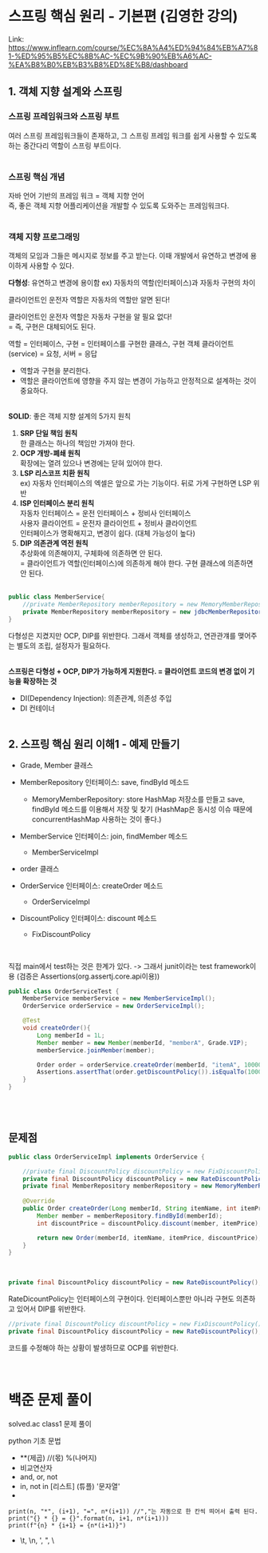 # 스프링 핵심 원리 - 기본편 (김영한 강의)
Link: <https://www.inflearn.com/course/%EC%8A%A4%ED%94%84%EB%A7%81-%ED%95%B5%EC%8B%AC-%EC%9B%90%EB%A6%AC-%EA%B8%B0%EB%B3%B8%ED%8E%B8/dashboard>

## 1. 객체 지향 설계와 스프링
### 스프링 프레임워크와 스프링 부트
여러 스프링 프레임워크들이 존재하고, 그 스프링 프레임 워크를 쉽게 사용할 수 있도록 하는 중간다리 역할이 스프링 부트이다.<br/><br/>

### 스프링 핵심 개념
자바 언어 기반의 프레임 워크 = 객체 지향 언어<br/>
즉, 좋은 객체 지향 어플리케이션을 개발할 수 있도록 도와주는 프레임워크다.<br/><br/>

### 객체 지향 프로그래밍
객체의 모임과 그들은 메시지로 정보를 주고 받는다. 이때 개발에서 유연하고 변경에 용이하게 사용할 수 있다.<br/>

**다형성**: 유연하고 변경에 용이함
ex) 자동차의 역할(인터페이스)과 자동차 구현의 차이

클라이언트인 운전자 역할은 자동차의 역할만 알면 된다!

클라이언트인 운전자 역할은 자동차 구현을 알 필요 없다!<br/>
= 즉, 구현은 대체되어도 된다.
<br/>

역할 = 인터페이스, 구현 = 인터페이스를 구현한 클래스, 구현 객체
클라이언트(service) = 요청, 서버 = 응답

- 역할과 구현을 분리한다.
- 역할은 클라이언트에 영향을 주지 않는 변경이 가능하고 안정적으로 설계하는 것이 중요하다.
<br/><br/>

**SOLID**: 좋은 객체 지향 설계의 5가지 원칙
1. **SRP 단일 책임 원칙**<br/>
한 클래스는 하나의 책임만 가져야 한다.<br/>
2. **OCP 개방-폐쇄 원칙**<br/>
확장에는 열려 있으나 변경에는 닫혀 있어야 한다.<br/>
3. **LSP 리스코프 치환 원칙**<br/>
ex) 자동차 인터페이스의 엑셀은 앞으로 가는 기능이다. 뒤로 가게 구현하면 LSP 위반<br/>
4. **ISP 인터페이스 분리 원칙**<br/>
자동차 인터페이스 = 운전 인터페이스 + 정비사 인터페이스<br/>
사용자 클라이언트 = 운전자 클라이언트 + 정비사 클라이언트<br/>
인터페이스가 명확해지고, 변경이 쉽다. (대체 가능성이 높다)<br/>
5. **DIP 의존관계 역전 원칙**<br/>
추상화에 의존해야지, 구체화에 의존하면 안 된다.<br/>
= 클라이언트가 역할(인터페이스)에 의존하게 해야 한다. 구현 클래스에 의존하면 안 된다.
<br/><br/>

```java
public class MemberService{
    //private MemberRepository memberRepository = new MemoryMemberRepository(); (기존코드)
    private MemberRepository memberRepository = new jdbcMemberRepository();
}
```
다형성은 지켰지만 OCP, DIP를 위반한다. 그래서 객체를 생성하고, 연관관걔를 맺어주는 별도의 조립, 설정자가 필요하다.<br/><br/>

**스프링은 다형성 + OCP, DIP가 가능하게 지원한다. = 클라이언트 코드의 변경 없이 기능을 확장하는 것**
- DI(Dependency Injection): 의존관계, 의존성 주입
- DI 컨테이너
<br/><br/>

## 2. 스프링 핵심 원리 이해1 - 예제 만들기
* Grade, Member 클래스
* MemberRepository 인터페이스: save, findById 메소드
    * MemoryMemberRepository: store HashMap 저장소를 만들고 save, findById 메소드를 이용해서 저장 및 찾기 (HashMap은 동시성 이슈 때문에 concurrentHashMap 사용하는 것이 좋다.)

* MemberService 인터페이스: join, findMember 메소드
    * MemberServiceImpl

* order 클래스
* OrderService 인터페이스: createOrder 메소드
    * OrderServiceImpl

* DiscountPolicy 인터페이스: discount 메소드
    * FixDiscountPolicy
<br/>

직접 main에서 test하는 것은 한계가 있다.
-> 그래서 junit이라는 test framework이용 (검증은 Assertions(org.assertj.core.api이용))<br/>

```java
public class OrderServiceTest {
    MemberService memberService = new MemberServiceImpl();
    OrderService orderService = new OrderServiceImpl();

    @Test
    void createOrder(){
        Long memberId = 1L;
        Member member = new Member(memberId, "memberA", Grade.VIP);
        memberService.joinMember(member);

        Order order = orderService.createOrder(memberId, "itemA", 10000);
        Assertions.assertThat(order.getDiscountPolicy()).isEqualTo(1000);
    }
}
```
<br/><br/>

## 문제점
```java
public class OrderServiceImpl implements OrderService {

    //private final DiscountPolicy discountPolicy = new FixDiscountPolicy();
    private final DiscountPolicy discountPolicy = new RateDiscountPolicy();
    private final MemberRepository memberRepository = new MemoryMemberRepository();
    
    @Override
    public Order createOrder(Long memberId, String itemName, int itemPrice) {
        Member member = memberRepository.findById(memberId);
        int discountPrice = discountPolicy.discount(member, itemPrice);

        return new Order(memberId, itemName, itemPrice, discountPrice);
    }
}
```
<br/>

```java
private final DiscountPolicy discountPolicy = new RateDiscountPolicy();
```
RateDicountPolicy는 인터페이스의 구현이다. 인터페이스뿐만 아니라 구현도 의존하고 있어서 DIP를 위반한다.
<br/>

```java
//private final DiscountPolicy discountPolicy = new FixDiscountPolicy();
private final DiscountPolicy discountPolicy = new RateDiscountPolicy();
```
코드를 수정해야 하는 상황이 발생하므로 OCP를 위반한다.
<br/><br/><br/>

# 백준 문제 풀이
solved.ac class1 문제 풀이<br/>

python 기초 문법<br/>
* **(제곱) //(몫) %(나머지)
* 비교연산자
* and, or, not
* in, not in [리스트] (튜플) '문자열'
*
```
print(n, "*", (i+1), "=", n*(i+1)) //","는 자동으로 한 칸씩 띄어서 출력 된다.
print("{} * {} = {}".format(n, i+1, n*(i+1)))
print(f"{n} * {i+1} = {n*(i+1)}")
```
* \t, \n, \', \", \\
